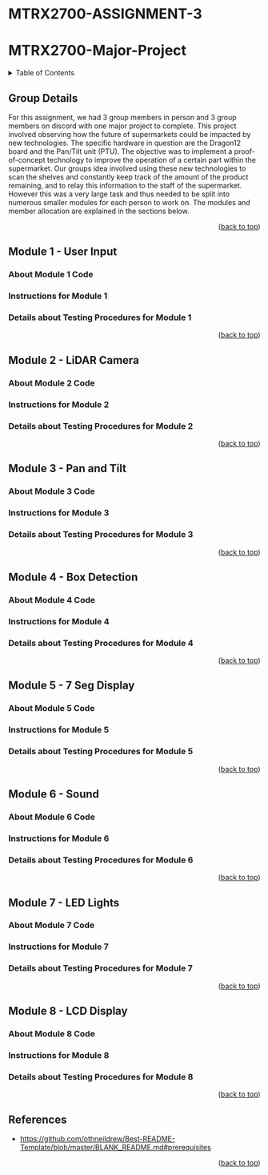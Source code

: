 # MTRX2700-ASSIGNMENT-3
<div id="top"></div>




# MTRX2700-Major-Project
<!-- TABLE OF CONTENTS -->
<details>
  <summary>Table of Contents</summary>
  <ol>
    <li>
      <a href="#group-details">Group Details</a>
    </li>
    <li>
      <a href="#module-1---user-input">Module 1</a>
      <ul>
        <li><a href="#about1">About Module 1 Code</a></li>
        <li>Instructions for Module 1</a></li>
        <li><a href="#details-about-testing1">Details about Testing Procedures for Module 1</a></li>
      </ul>
    </li>
    <li>
      <a href="#module-2---lidar-camera">Module 2</a>
      <ul>
        <li><a href="#about2">About Module 2 Code</a></li>
        <li><a href="#instruction-for-user2">Instructions for Module 2</a></li>
        <li><a href="#details-about-testing2">Details about Testing Procedures for Module 2</a></li>
      </ul>
    </li>
    <li>
      <a href="#module-3---pan-and-tilt">Module 3</a>
      <ul>
        <li><a href="#about3">About Module 3 Code</a></li>
        <li><a href="#instruction-for-user3">Instructions for Module 3</a></li>
        <li><a href="#details-about-testing3">Details about Testing Procedures for Module 3</a></li>
      </ul>
    </li>
    <li>
      <a href="#module-4---box-detection">Module 4</a>
      <ul>
        <li><a href="#about4">About Module 4 Code</a></li>
        <li><a href="#instruction-for-user4">Instructions for Module 4</a></li>
        <li><a href="#details-about-testing4">Details about Testing Procedures for Module 4</a></li>
      </ul>
    </li>
    <li>
      <a href="#module-5---7-seg-display">Module 5</a>
      <ul>
        <li><a href="#about5">About Module 5 Code</a></li>
        <li><a href="#instruction-for-user5">Instructions for Module 5</a></li>
        <li><a href="#details-about-testing5">Details about Testing Procedures for Module 5</a></li>
      </ul>
    </li>
    <li>
      <a href="#module-6---sound">Module 6</a>
      <ul>
        <li><a href="#about3">About Module 6 Code</a></li>
        <li><a href="#instruction-for-user3">Instructions for Module 6</a></li>
        <li><a href="#details-about-testing3">Details about Testing Procedures for Module 6</a></li>
      </ul>
    </li>
    <li>
      <a href="#module-7---led-lights">Module 7</a>
      <ul>
        <li><a href="#about7">About Module 7 Code</a></li>
        <li><a href="#instruction-for-user7">Instructions for Module 7</a></li>
        <li><a href="#details-about-testing7">Details about Testing Procedures for Module 7</a></li>
      </ul>
    </li>
    <li>
      <a href="#module-8---lcd-display">Module 8</a>
      <ul>
        <li><a href="#about8">About Module 8 Code</a></li>
        <li><a href="#instruction-for-user8">Instructions for Module 8</a></li>
        <li><a href="#details-about-testing8">Details about Testing Procedures for Module 8</a></li>
      </ul>
    </li>
    <li><a href="#references">References</a></li>
  </ol>
</details>



<!-- Group details -->
## Group Details

For this assignment, we had 3 group members in person and 3 group members on discord with one major project to complete. This project involved observing how the future of supermarkets could be impacted by new technologies. The specific hardware in question are the Dragon12 board and the Pan/Tilt unit (PTU). The objective was to implement a proof-of-concept technology to improve the operation of a certain part within the supermarket. Our groups idea involved using these new technologies to scan the shelves and constantly keep track of the amount of the product remaining, and to relay this information to the staff of the supermarket. However this was a very large task and thus needed to be split into numerous smaller modules for each person to work on.
The modules and member allocation are explained in the sections below.


<p align="right">(<a href="#top">back to top</a>)</p>


<!-- Module 1 info -->
## Module 1 - User Input





### About Module 1 Code



### Instructions for Module 1

### Details about Testing Procedures for Module 1

<p align="right">(<a href="#top">back to top</a>)</p>

<!-- Module 2 info -->
## Module 2 - LiDAR Camera



### About Module 2 Code



### Instructions for Module 2

   
### Details about Testing Procedures for Module 2

<p align="right">(<a href="#top">back to top</a>)</p>

<!-- Module 3 info -->
## Module 3 - Pan and Tilt



### About Module 3 Code


### Instructions for Module 3

 

### Details about Testing Procedures for Module 3



<p align="right">(<a href="#top">back to top</a>)</p>

<!-- Module 4 info -->
## Module 4 - Box Detection



### About Module 4 Code


### Instructions for Module 4

 

### Details about Testing Procedures for Module 4



<p align="right">(<a href="#top">back to top</a>)</p>

<!-- Module 5 info -->
## Module 5 - 7 Seg Display



### About Module 5 Code


### Instructions for Module 5

 

### Details about Testing Procedures for Module 5



<p align="right">(<a href="#top">back to top</a>)</p>

<!-- Module 6 info -->
## Module 6 - Sound



### About Module 6 Code


### Instructions for Module 6

 

### Details about Testing Procedures for Module 6



<p align="right">(<a href="#top">back to top</a>)</p>

<!-- Module 7 info -->
## Module 7 - LED Lights



### About Module 7 Code


### Instructions for Module 7

 

### Details about Testing Procedures for Module 7



<p align="right">(<a href="#top">back to top</a>)</p>

<!-- Module 8 info -->
## Module 8 - LCD Display



### About Module 8 Code


### Instructions for Module 8

 

### Details about Testing Procedures for Module 8



<p align="right">(<a href="#top">back to top</a>)</p>




<!-- references -->
## References

* https://github.com/othneildrew/Best-README-Template/blob/master/BLANK_README.md#prerequisites

<p align="right">(<a href="#top">back to top</a>)</p>



<!-- MARKDOWN LINKS & IMAGES -->
<!-- https://www.markdownguide.org/basic-syntax/#reference-style-links -->
[contributors-shield]: https://img.shields.io/github/contributors/github_username/repo_name.svg?style=for-the-badge
[contributors-url]: https://github.com/github_username/repo_name/graphs/contributors
[forks-shield]: https://img.shields.io/github/forks/github_username/repo_name.svg?style=for-the-badge
[forks-url]: https://github.com/github_username/repo_name/network/members
[stars-shield]: https://img.shields.io/github/stars/github_username/repo_name.svg?style=for-the-badge
[stars-url]: https://github.com/github_username/repo_name/stargazers
[issues-shield]: https://img.shields.io/github/issues/github_username/repo_name.svg?style=for-the-badge
[issues-url]: https://github.com/github_username/repo_name/issues
[license-shield]: https://img.shields.io/github/license/github_username/repo_name.svg?style=for-the-badge
[license-url]: https://github.com/github_username/repo_name/blob/master/LICENSE.txt
[linkedin-shield]: https://img.shields.io/badge/-LinkedIn-black.svg?style=for-the-badge&logo=linkedin&colorB=555
[linkedin-url]: https://linkedin.com/in/linkedin_username
[product-screenshot]: images/screenshot.png

